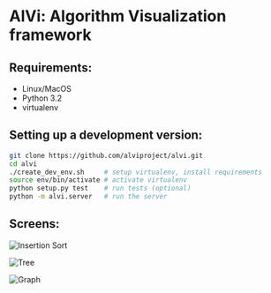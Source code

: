 AlVi: Algorithm Visualization framework
================================

## Requirements:
* Linux/MacOS
* Python 3.2
* virtualenv

## Setting up a development version:
```bash
git clone https://github.com/alviproject/alvi.git
cd alvi
./create_dev_env.sh     # setup virtualenv, install requirements
source env/bin/activate # activate virtualenv
python setup.py test    # run tests (optional)
python -m alvi.server   # run the server
```

## Screens:
![Insertion Sort](https://raw.github.com/alviproject/alvi/master/screens/insertion_sort.png)

![Tree](https://raw.github.com/alviproject/alvi/master/screens/tree.png)

![Graph](https://raw.github.com/alviproject/alvi/master/screens/graph.png)